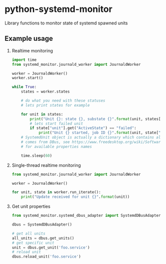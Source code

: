 # python-systemd-monitor

Library functions to monitor state of systemd spawned units

## Example usage

1. Realtime monitoring

    ```python
    import time
    from systemd_monitor.journald_worker import JournaldWorker

    worker = JournaldWorker()
    worker.start()

    while True:
        states = worker.states

        # do what you need with these statuses
        # lets print states for example

        for unit in states:
            print("Unit {}: state {}, substate {}".format(unit, states[unit].get('ActiveState'), states[unit].get('SubState')))
            # lets start failed unit
            if state["unit"].get("ActiveState") == "failed":
                print("Unit {} started, job ID {}".format(unit, state["unit"].start()))
        # SystemdUnit object is actually a dictionary which contains all properties
        # comes from DBus, see https://www.freedesktop.org/wiki/Software/systemd/dbus/
        # for available properties names

        time.sleep(60)
    ```

2. Single-thread realtime monitoring

    ```python
    from systemd_monitor.journald_worker import JournaldWorker

    worker = JournaldWorker()

    for unit, state in worker.run_iterate():
        print("Update received for unit {}".format(unit))
    ```

3. Get unit properties

    ```python
    from systemd_monitor.systemd_dbus_adapter import SystemdDBusAdapter

    dbus = SystemdDBusAdapter()

    # get all units
    all_units = dbus.get_units()
    # get specific unit
    unit = dbus.get_unit('foo.service')
    # reload unit
    dbus.reload_unit('foo.service')
    ```
